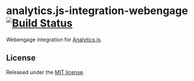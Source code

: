 # analytics.js-integration-webengage [![Build Status][ci-badge]][ci-link]

Webengage integration for [Analytics.js][].

## License

Released under the [MIT license](LICENSE).


[Analytics.js]: https://segment.com/docs/libraries/analytics.js/
[ci-link]: https://circleci.com/gh/segment-integrations/analytics.js-integration-webengage
[ci-badge]: https://circleci.com/gh/segment-integrations/analytics.js-integration-webengage.svg?style=svg
